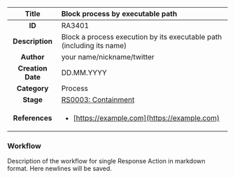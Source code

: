 | Title                       | Block process by executable path         |
|:---------------------------:|:--------------------|
| **ID**                      | RA3401            |
| **Description**             | Block a process execution by its executable path (including its name)   |
| **Author**                  | your name/nickname/twitter        |
| **Creation Date**           | DD.MM.YYYY |
| **Category**                | Process      |
| **Stage**                   |[RS0003: Containment](../Response_Stages/RS0003.md)| 
| **References** |<ul><li>[https://example.com](https://example.com)</li></ul>|

### Workflow

Description of the workflow for single Response Action in markdown format.
Here newlines will be saved.
